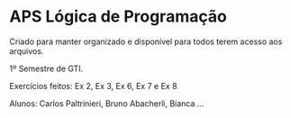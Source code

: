 # APS Lógica de Programação

Criado para manter organizado e disponível para todos terem acesso aos arquivos.

1º Semestre de GTI.

Exercícios feitos: Ex 2, Ex 3, Ex 6, Ex 7 e Ex 8

Alunos: 
Carlos Paltrinieri,
Bruno Abacherli,
Bianca ...
